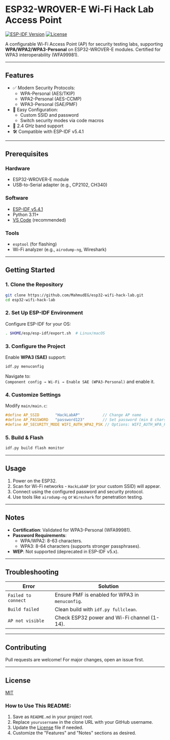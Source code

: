 # ESP32-WROVER-E Wi-Fi Hack Lab Access Point

[![ESP-IDF Version](https://img.shields.io/badge/ESP--IDF-v5.4.1-blue)](https://docs.espressif.com/projects/esp-idf/en/v5.4.1/)
[![License](https://img.shields.io/badge/License-MIT-green)](LICENSE)

A configurable Wi-Fi Access Point (AP) for security testing labs, supporting **WPA/WPA2/WPA3-Personal** on ESP32-WROVER-E modules. Certified for WPA3 interoperability (WFA99981).

---

## Features
- ✅ Modern Security Protocols:
  - WPA-Personal (AES/TKIP)
  - WPA2-Personal (AES-CCMP)
  - WPA3-Personal (SAE/PMF)
- 🔧 Easy Configuration:
  - Custom SSID and password
  - Switch security modes via code macros
- 📶 2.4 GHz band support
- 🛠️ Compatible with ESP-IDF v5.4.1

---

## Prerequisites
### Hardware
- ESP32-WROVER-E module
- USB-to-Serial adapter (e.g., CP2102, CH340)

### Software
- [ESP-IDF v5.4.1](https://docs.espressif.com/projects/esp-idf/en/v5.4.1/)
- Python 3.11+
- [VS Code](https://code.visualstudio.com/) (recommended)

### Tools
- `esptool` (for flashing)
- Wi-Fi analyzer (e.g., `airodump-ng`, Wireshark)

---

## Getting Started
### 1. Clone the Repository
```bash
git clone https://github.com/MahmudEG/esp32-wifi-hack-lab.git
cd esp32-wifi-hack-lab
```

### 2. Set Up ESP-IDF Environment
Configure ESP-IDF for your OS:
```bash
. $HOME/esp/esp-idf/export.sh  # Linux/macOS
```

### 3. Configure the Project
Enable **WPA3 (SAE)** support:
```bash
idf.py menuconfig
```
Navigate to:  
`Component config → Wi-Fi → Enable SAE (WPA3-Personal)` and enable it.

### 4. Customize Settings
Modify `main/main.c`:
```c
#define AP_SSID       "HackLabAP"          // Change AP name
#define AP_PASSWORD   "password123"        // Set password (min 8 chars)
#define AP_SECURITY_MODE WIFI_AUTH_WPA2_PSK // Options: WIFI_AUTH_WPA_PSK, WIFI_AUTH_WPA2_PSK, WIFI_AUTH_WPA3_PSK
```

### 5. Build & Flash
```bash
idf.py build flash monitor
```

---

## Usage
1. Power on the ESP32.
2. Scan for Wi-Fi networks - `HackLabAP` (or your custom SSID) will appear.
3. Connect using the configured password and security protocol.
4. Use tools like `airodump-ng` or `Wireshark` for penetration testing.

---

## Notes
- **Certification**: Validated for WPA3-Personal (WFA99981).
- **Password Requirements**:
  - WPA/WPA2: 8-63 characters.
  - WPA3: 8-64 characters (supports stronger passphrases).
- **WEP**: Not supported (deprecated in ESP-IDF v5.x).

---

## Troubleshooting
| Error | Solution |
|-------|----------|
| `Failed to connect` | Ensure PMF is enabled for WPA3 in `menuconfig`. |
| `Build failed` | Clean build with `idf.py fullclean`. |
| `AP not visible` | Check ESP32 power and Wi-Fi channel (1-14). |

---

## Contributing
Pull requests are welcome! For major changes, open an issue first.

---

## License
[MIT](LICENSE)

### How to Use This README:
1. Save as `README.md` in your project root.
2. Replace `yourusername` in the clone URL with your GitHub username.
3. Update the [License](LICENSE) file if needed.
4. Customize the "Features" and "Notes" sections as desired.